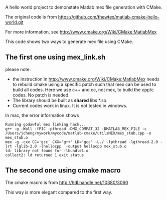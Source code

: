 A hello world project to demonstate Matlab mex file generation with CMake.  

The original code is from 
https://github.com/thewtex/matlab-cmake-hello-world.git

For more information, see
http://www.cmake.org/Wiki/CMake:MatlabMex

This code shows two ways to generate mex file using CMake. 

 
The first one using mex_link.sh
-------------------------------

please note:

* the instruction in http://www.cmake.org/Wiki/CMake:MatlabMex needs to rebuild cmake using a specific patch such that mex can be used to build all codes. Here we use c++ and cc, not mex, to build the cpp/c codes. No patch is needed. 
* The library should be built as **shared** libs \*.so. 
* Current codes work in linux. It is not tested in windows. 

In mac, the error information shows

    Running godawful mex linking hack...
    g++ -g -Wall -fPIC -pthread -DMX_COMPAT_32 -DMATLAB_MEX_FILE -c /Users/jcheng/mywork/mycode/matlab-cmake/utilsMEX/mex_stub.cpp -o mex_stub.o
    mex -g -cxx CC='gcc' CXX='g++' LD='gcc' -L./ -lpthread -lgthread-2.0 -lrt -lglib-2.0 -lhellocpp  -output hellocpp mex_stub.o
    ld: library not found for -lbundle1.o
    collect2: ld returned 1 exit status 


The second one using cmake macro
--------------------------------

The cmake macro is from 
http://hdl.handle.net/10380/3060 

This way is more elegant compared to the first way. 
